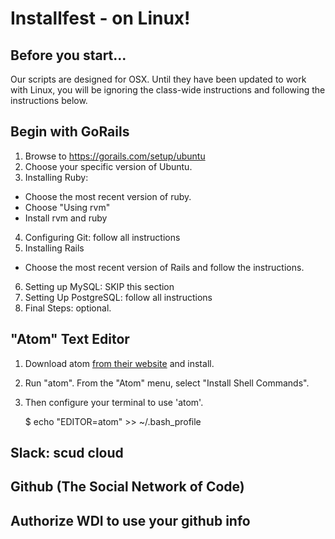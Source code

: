 # Installfest - on Linux!

## Before you start...

Our scripts are designed for OSX.  Until they have been updated to work with Linux, you will be ignoring the class-wide instructions and following the instructions below.


## Begin with GoRails

1. Browse to https://gorails.com/setup/ubuntu
2. Choose your specific version of Ubuntu.
3. Installing Ruby:
  - Choose the most recent version of ruby.
  - Choose "Using rvm"
  - Install rvm and ruby
4. Configuring Git: follow all instructions
5. Installing Rails
  - Choose the most recent version of Rails and follow the instructions.
6. Setting up MySQL: SKIP this section
7. Setting Up PostgreSQL: follow all instructions
8. Final Steps: optional.

## "Atom" Text Editor

1. Download atom [from their website](https://atom.io) and install.
2. Run "atom".  From the "Atom" menu,  select "Install Shell Commands".
3. Then configure your terminal to use 'atom'.

    $ echo "EDITOR=atom" >> ~/.bash_profile



## Slack: scud cloud

## Github (The Social Network of Code)

## Authorize WDI to use your github info
